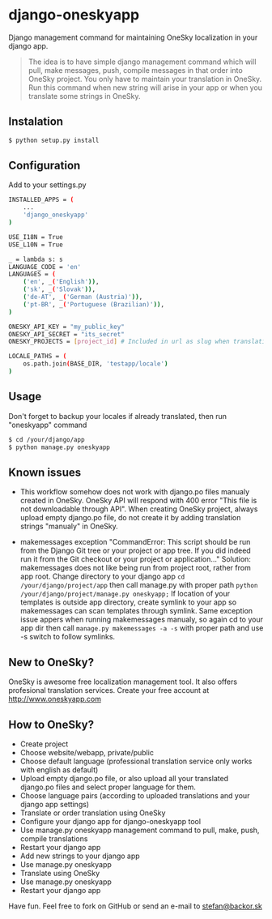 django-oneskyapp
================

Django management command for maintaining OneSky localization in your django app.

>The idea is to have simple django management command which will pull, make messages, push, compile messages in that order into OneSky project. You only have to maintain your translation in OneSky. Run this command when new string will arise in your app or when you translate some strings in OneSky.

Instalation
---
```sh
$ python setup.py install
```

Configuration
---

Add to your settings.py

```sh
INSTALLED_APPS = (
    ...
    'django_oneskyapp'
)

USE_I18N = True
USE_L10N = True

_ = lambda s: s
LANGUAGE_CODE = 'en'
LANGUAGES = (
	('en', _('English')),
	('sk', _('Slovak')),
	('de-AT', _('German (Austria)')),
	('pt-BR', _('Portuguese (Brazilian)')),
)

ONESKY_API_KEY = "my_public_key"
ONESKY_API_SECRET = "its_secret"
ONESKY_PROJECTS = [project_id] # Included in url as slug when translating or in projects list

LOCALE_PATHS = (
    os.path.join(BASE_DIR, 'testapp/locale')
)

```


Usage
---
Don't forget to backup your locales if already translated, then run "oneskyapp" command
```sh
$ cd /your/django/app 
$ python manage.py oneskyapp
```

Known issues
---
- This workflow somehow does not work with django.po files manualy created in OneSky. OneSky API will respond with 400 error "This file is not downloadable through API". When creating OneSky project, always upload empty django.po file, do not create it by adding translation strings "manualy" in OneSky. 

- makemessages exception "CommandError: This script should be run from the Django Git tree or your project or app tree. If you did indeed run it from the Git checkout or your project or application..." Solution: makemessages does not like being run from project root, rather from app root. Change directory to your django app ```cd /your/django/project/app``` then call manage.py with proper path ```python /your/django/project/manage.py oneskyapp;``` If location of your templates is outside app directory, create symlink to your app so makemessages can scan templates through symlink. Same exception issue appers when running makemessages manualy, so again cd to your app dir then call ```manage.py makemessages -a -s``` with proper path and use -s switch to follow symlinks.



New to OneSky?
---
OneSky is awesome free localization management tool. It also offers profesional translation services. Create your free account at http://www.oneskyapp.com

How to OneSky?
---
- Create project
- Choose website/webapp, private/public
- Choose default language (professional translation service only works with english as default)
- Upload empty django.po file, or also upload all your translated django.po files and select proper language for them.
- Choose language pairs (according to uploaded translations and your django app settings)
- Translate or order translation using OneSky
- Configure your django app for django-oneskyapp tool
- Use manage.py oneskyapp management command to pull, make, push, compile translations
- Restart your django app
- Add new strings to your django app
- Use manage.py oneskyapp
- Translate using OneSky
- Use manage.py oneskyapp
- Restart your django app



Have fun. 
Feel free to fork on GitHub or send an e-mail to stefan@backor.sk


